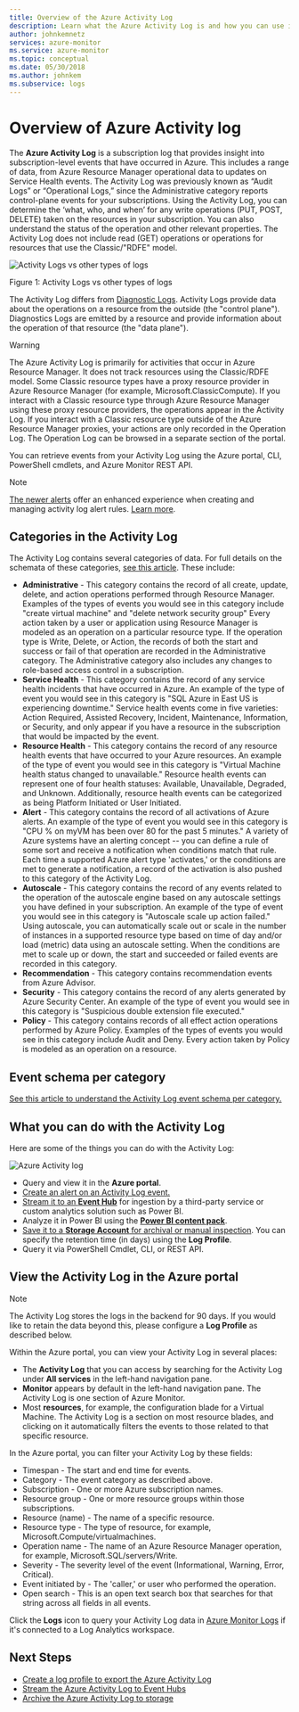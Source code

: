 ```yaml
---
title: Overview of the Azure Activity Log
description: Learn what the Azure Activity Log is and how you can use it to understand events occurring within your Azure subscription.
author: johnkemnetz
services: azure-monitor
ms.service: azure-monitor
ms.topic: conceptual
ms.date: 05/30/2018
ms.author: johnkem
ms.subservice: logs
---
```

# Overview of Azure Activity log

The **Azure Activity Log** is a subscription log that provides insight into subscription-level events that have occurred in Azure. This includes a range of data, from Azure Resource Manager operational data to updates on Service Health events. The Activity Log was previously known as “Audit Logs” or “Operational Logs,” since the Administrative category reports control-plane events for your subscriptions. Using the Activity Log, you can determine the ‘what, who, and when’ for any write operations (PUT, POST, DELETE) taken on the resources in your subscription. You can also understand the status of the operation and other relevant properties. The Activity Log does not include read (GET) operations or operations for resources that use the Classic/"RDFE" model.

![Activity Logs vs other types of logs](./media/activity-logs-overview/Activity_Log_vs_other_logs_v5.png)

Figure 1: Activity Logs vs other types of logs

The Activity Log differs from [Diagnostic Logs](diagnostic-logs-overview.md). Activity Logs provide data about the operations on a resource from the outside (the "control plane"). Diagnostics Logs are emitted by a resource and provide information about the operation of that resource (the "data plane").

> [!WARNING]
> The Azure Activity Log is primarily for activities that occur in Azure Resource Manager. It does not track resources using the Classic/RDFE model. Some Classic resource types have a proxy resource provider in Azure Resource Manager (for example, Microsoft.ClassicCompute). If you interact with a Classic resource type through Azure Resource Manager using these proxy resource providers, the operations appear in the Activity Log. If you interact with a Classic resource type outside of the Azure Resource Manager proxies, your actions are only recorded in the Operation Log. The Operation Log can be browsed in a separate section of the portal.
>
>

You can retrieve events from your Activity Log using the Azure portal, CLI, PowerShell cmdlets, and Azure Monitor REST API.

> [!NOTE]
> [The newer alerts](../../azure-monitor/platform/alerts-overview.md) offer an enhanced experience when creating and managing activity log alert rules.  [Learn more](../../azure-monitor/platform/alerts-activity-log.md).

## Categories in the Activity Log
The Activity Log contains several categories of data. For full details on the schemata of these categories, [see this article](../../azure-monitor/platform/activity-log-schema.md). These include:
* **Administrative** - This category contains the record of all create, update, delete, and action operations performed through Resource Manager. Examples of the types of events you would see in this category include "create virtual machine" and "delete network security group" Every action taken by a user or application using Resource Manager is modeled as an operation on a particular resource type. If the operation type is Write, Delete, or Action, the records of both the start and success or fail of that operation are recorded in the Administrative category. The Administrative category also includes any changes to role-based access control in a subscription.
* **Service Health** - This category contains the record of any service health incidents that have occurred in Azure. An example of the type of event you would see in this category is "SQL Azure in East US is experiencing downtime." Service health events come in five varieties: Action Required, Assisted Recovery, Incident, Maintenance, Information, or Security, and only appear if you have a resource in the subscription that would be impacted by the event.
* **Resource Health** - This category contains the record of any resource health events that have occurred to your Azure resources. An example of the type of event you would see in this category is "Virtual Machine health status changed to unavailable." Resource health events can represent one of four health statuses: Available, Unavailable, Degraded, and Unknown. Additionally, resource health events can be categorized as being Platform Initiated or User Initiated.
* **Alert** - This category contains the record of all activations of Azure alerts. An example of the type of event you would see in this category is "CPU % on myVM has been over 80 for the past 5 minutes." A variety of Azure systems have an alerting concept -- you can define a rule of some sort and receive a notification when conditions match that rule. Each time a supported Azure alert type 'activates,' or the conditions are met to generate a notification, a record of the activation is also pushed to this category of the Activity Log.
* **Autoscale** - This category contains the record of any events related to the operation of the autoscale engine based on any autoscale settings you have defined in your subscription. An example of the type of event you would see in this category is "Autoscale scale up action failed." Using autoscale, you can automatically scale out or scale in the number of instances in a supported resource type based on time of day and/or load (metric) data using an autoscale setting. When the conditions are met to scale up or down, the start and succeeded or failed events are recorded in this category.
* **Recommendation** - This category contains recommendation events from Azure Advisor.
* **Security** - This category contains the record of any alerts generated by Azure Security Center. An example of the type of event you would see in this category is "Suspicious double extension file executed."
* **Policy** - This category contains records of all effect action operations performed by Azure Policy. Examples of the types of events you would see in this category include Audit and Deny. Every action taken by Policy is modeled as an operation on a resource.

## Event schema per category

[See this article to understand the Activity Log event schema per category.](../../azure-monitor/platform/activity-log-schema.md)

## What you can do with the Activity Log

Here are some of the things you can do with the Activity Log:

![Azure Activity log](./media/activity-logs-overview/Activity_Log_Overview_v3.png)


* Query and view it in the **Azure portal**.
* [Create an alert on an Activity Log event.](../../azure-monitor/platform/activity-log-alerts.md)
* [Stream it to an **Event Hub**](../../azure-monitor/platform/activity-logs-stream-event-hubs.md) for ingestion by a third-party service or custom analytics solution such as Power BI.
* Analyze it in Power BI using the [**Power BI content pack**](https://powerbi.microsoft.com/documentation/powerbi-content-pack-azure-audit-logs/).
* [Save it to a **Storage Account** for archival or manual inspection](../../azure-monitor/platform/archive-activity-log.md). You can specify the retention time (in days) using the **Log Profile**.
* Query it via PowerShell Cmdlet, CLI, or REST API.

## View the Activity Log in the Azure portal

> [!NOTE] 
> The Activity Log stores the logs in the backend for 90 days. If you would like to retain the data beyond this, please configure a **Log Profile** as described below. 

Within the Azure portal, you can view your Activity Log in several places:
* The **Activity Log** that you can access by searching for the Activity Log under **All services** in the left-hand navigation pane.
* **Monitor** appears by default in the left-hand navigation pane. The Activity Log is one section of Azure Monitor.
* Most **resources**, for example, the configuration blade for a Virtual Machine. The Activity Log is a section on most resource blades, and clicking on it automatically filters the events to those related to that specific resource.

In the Azure portal, you can filter your Activity Log by these fields:
* Timespan - The start and end time for events.
* Category - The event category as described above.
* Subscription - One or more Azure subscription names.
* Resource group - One or more resource groups within those subscriptions.
* Resource (name) - The name of a specific resource.
* Resource type - The type of resource, for example, Microsoft.Compute/virtualmachines.
* Operation name - The name of an Azure Resource Manager operation, for example, Microsoft.SQL/servers/Write.
* Severity - The severity level of the event (Informational, Warning, Error, Critical).
* Event initiated by - The 'caller,' or user who performed the operation.
* Open search - This is an open text search box that searches for that string across all fields in all events.

Click the **Logs** icon to query your Activity Log data in [Azure Monitor Logs](../../azure-monitor/platform/activity-logs-collect.md) if it's connected to a Log Analytics workspace.

## Next Steps

* [Create a log profile to export the Azure Activity Log](activity-log-export.md)
* [Stream the Azure Activity Log to Event Hubs](activity-logs-stream-event-hubs.md)
* [Archive the Azure Activity Log to storage](archive-activity-log.md)

